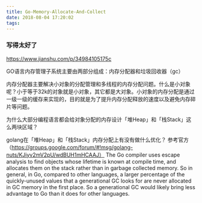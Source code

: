 ```yaml
---
title: Go-Memory-Allocate-And-Collect
date: 2018-08-04 17:20:02
tags:
---
```


### 写得太好了
https://www.jianshu.com/p/34984105175c


GO语言内存管理子系统主要由两部分组成：内存分配器和垃圾回收器（gc）

内存分配器主要解决小对象的分配管理和多线程的内存分配问题。什么是小对象呢？小于等于32k的对象就是小对象，其它都是大对象。小对象的内存分配是通过一级一级的缓存来实现的，目的就是为了提升内存分配释放的速度以及避免内存碎片等问题。

为什么大部分编程语言都会给对象分配的内存设计「堆Heap」和「栈Stack」这么两块区域？

golang在「堆Heap」和「栈Stack」内存分配上有没有做什么优化？
参考官方（https://groups.google.com/forum/#!msg/golang-nuts/KJiyv2mV2pU/wdBUH1mHCAAJ）
The Go compiler uses escape analysis to find objects whose lifetime is known at compile time, and allocates them on the stack rather than in garbage collected memory. 
So in general, in Go, compared to other languages, a larger percentage of the quickly-unused values that a generational GC looks for are never allocated in GC memory in the first place.  So a generational GC would likely bring less advantage to Go than it does for other 
languages. 